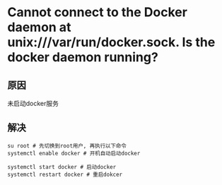 # Cannot connect to the Docker daemon at unix:///var/run/docker.sock. Is the docker daemon running?

## 原因
未启动docker服务

## 解决
```shell
su root # 先切换到root用户, 再执行以下命令
systemctl enable docker # 开机自动启动docker

systemctl start docker # 启动docker
systemctl restart docker # 重启dokcer
```



<ad/>
<comment/>